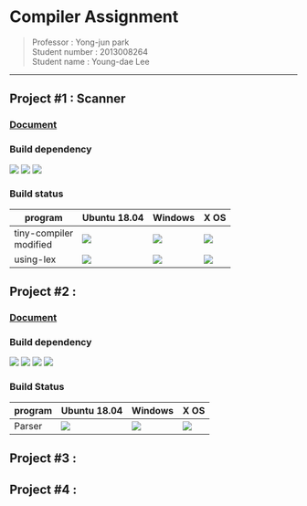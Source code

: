 # Compiler Assignment
> Professor : Yong-jun park<br> Student number : 2013008264 <br> Student name : Young-dae Lee

*******************************

## Project #1 : Scanner

### [Document](https://hconnect.hanyang.ac.kr/2018_ELE4029_10734/2018_ELE4029_2013008264/tree/master/01_project) <br>

### **Build dependency**
<p>
<img src="https://img.shields.io/badge/gcc-5.xx-green.svg"/>
<img src="https://img.shields.io/badge/dependencies-make-green.svg"/>
<img src="https://img.shields.io/badge/dependencies-lex-green.svg"/>
</p>

### **Build status**

|program | Ubuntu 18.04 | Windows | X OS |
|----  |   ----   | ---- | ---- |
|tiny-compiler<br>modified|  <img src="https://img.shields.io/badge/build-passing-green.svg"/> | <img src="https://img.shields.io/badge/build-failure-red.svg"/> |<img src="https://img.shields.io/badge/build-failure-red.svg"/> |
| using-lex | <img src="https://img.shields.io/badge/build-passing-green.svg"/> | <img src="https://img.shields.io/badge/build-failure-red.svg"/> |<img src="https://img.shields.io/badge/build-passing-green.svg"/>|


## Project #2 :

### [Document](https://hconnect.hanyang.ac.kr/2018_ELE4029_10734/2018_ELE4029_2013008264/tree/master/02_project) <br>

### **Build dependency**
<p>
<img src="https://img.shields.io/badge/gcc-5.xx-green.svg"/>
<img src="https://img.shields.io/badge/dependencies-make-green.svg"/>
<img src="https://img.shields.io/badge/dependencies-lex-green.svg"/>
<img src="https://img.shields.io/badge/dependencies-bison-green.svg"/>
</p>

### **Build Status**
|program | Ubuntu 18.04 | Windows | X OS |
|----  |   ----   | ---- | ---- |
|Parser|  <img src="https://img.shields.io/badge/build-passing-green.svg"/> | <img src="https://img.shields.io/badge/build-failure-red.svg"/> |<img src="https://img.shields.io/badge/build-passing-green.svg"/> |
## Project #3 :
## Project #4 :
